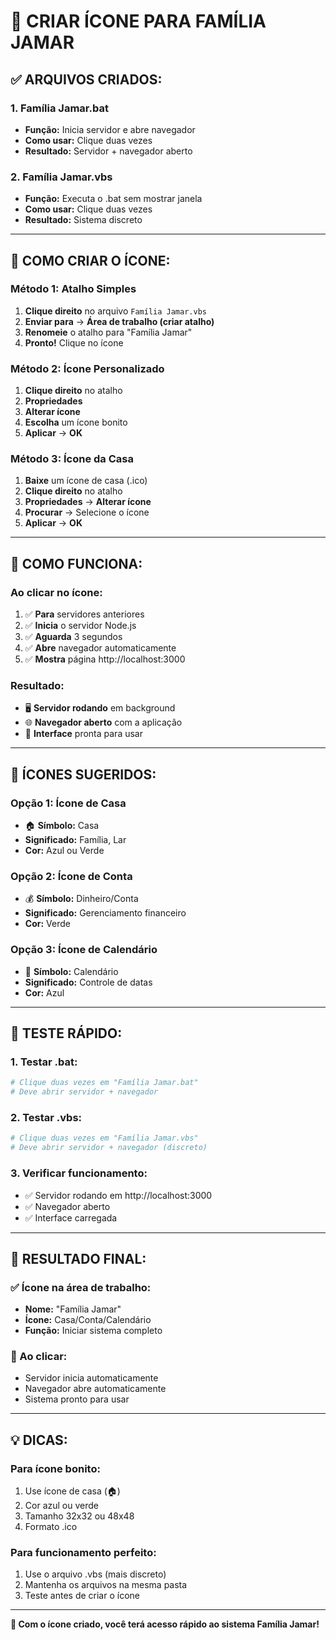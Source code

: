 # 🎯 **CRIAR ÍCONE PARA FAMÍLIA JAMAR**

## ✅ **ARQUIVOS CRIADOS:**

### **1. Família Jamar.bat**
- **Função:** Inicia servidor e abre navegador
- **Como usar:** Clique duas vezes
- **Resultado:** Servidor + navegador aberto

### **2. Família Jamar.vbs**
- **Função:** Executa o .bat sem mostrar janela
- **Como usar:** Clique duas vezes
- **Resultado:** Sistema discreto

---

## 🎨 **COMO CRIAR O ÍCONE:**

### **Método 1: Atalho Simples**
1. **Clique direito** no arquivo `Família Jamar.vbs`
2. **Enviar para** → **Área de trabalho (criar atalho)**
3. **Renomeie** o atalho para "Família Jamar"
4. **Pronto!** Clique no ícone

### **Método 2: Ícone Personalizado**
1. **Clique direito** no atalho
2. **Propriedades**
3. **Alterar ícone**
4. **Escolha** um ícone bonito
5. **Aplicar** → **OK**

### **Método 3: Ícone da Casa**
1. **Baixe** um ícone de casa (.ico)
2. **Clique direito** no atalho
3. **Propriedades** → **Alterar ícone**
4. **Procurar** → Selecione o ícone
5. **Aplicar** → **OK**

---

## 🚀 **COMO FUNCIONA:**

### **Ao clicar no ícone:**
1. ✅ **Para** servidores anteriores
2. ✅ **Inicia** o servidor Node.js
3. ✅ **Aguarda** 3 segundos
4. ✅ **Abre** navegador automaticamente
5. ✅ **Mostra** página http://localhost:3000

### **Resultado:**
- 🖥️ **Servidor rodando** em background
- 🌐 **Navegador aberto** com a aplicação
- 📱 **Interface** pronta para usar

---

## 🎯 **ÍCONES SUGERIDOS:**

### **Opção 1: Ícone de Casa**
- 🏠 **Símbolo:** Casa
- **Significado:** Família, Lar
- **Cor:** Azul ou Verde

### **Opção 2: Ícone de Conta**
- 💰 **Símbolo:** Dinheiro/Conta
- **Significado:** Gerenciamento financeiro
- **Cor:** Verde

### **Opção 3: Ícone de Calendário**
- 📅 **Símbolo:** Calendário
- **Significado:** Controle de datas
- **Cor:** Azul

---

## 🧪 **TESTE RÁPIDO:**

### **1. Testar .bat:**
```bash
# Clique duas vezes em "Família Jamar.bat"
# Deve abrir servidor + navegador
```

### **2. Testar .vbs:**
```bash
# Clique duas vezes em "Família Jamar.vbs"
# Deve abrir servidor + navegador (discreto)
```

### **3. Verificar funcionamento:**
- ✅ Servidor rodando em http://localhost:3000
- ✅ Navegador aberto
- ✅ Interface carregada

---

## 🎊 **RESULTADO FINAL:**

### **✅ Ícone na área de trabalho:**
- **Nome:** "Família Jamar"
- **Ícone:** Casa/Conta/Calendário
- **Função:** Iniciar sistema completo

### **🚀 Ao clicar:**
- Servidor inicia automaticamente
- Navegador abre automaticamente
- Sistema pronto para usar

---

## 💡 **DICAS:**

### **Para ícone bonito:**
1. Use ícone de casa (🏠)
2. Cor azul ou verde
3. Tamanho 32x32 ou 48x48
4. Formato .ico

### **Para funcionamento perfeito:**
1. Use o arquivo .vbs (mais discreto)
2. Mantenha os arquivos na mesma pasta
3. Teste antes de criar o ícone

---

**🎯 Com o ícone criado, você terá acesso rápido ao sistema Família Jamar!** 